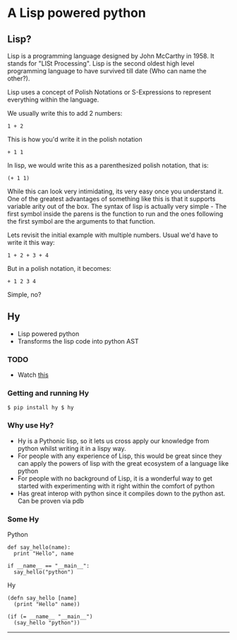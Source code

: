 # A Lisp powered python

## Lisp?

Lisp is a programming language designed by John McCarthy in 1958. It stands for
"LISt Processing". Lisp is the second oldest high level programming language to
have survived till date (Who can name the other?).

Lisp uses a concept of Polish Notations or S-Expressions to represent
everything within the language.

We usually write this to add 2 numbers:

    1 + 2

This is how you'd write it in the polish notation

    + 1 1

In lisp, we would write this as a parenthesized polish notation, that is:

    (+ 1 1)

While this can look very intimidating, its very easy once you understand it.
One of the greatest advantages of something like this is that it supports
variable arity out of the box. The syntax of lisp is actually very simple - The
first symbol inside the parens is the function to run and the ones following
the first symbol are the arguments to that function. 

Lets revisit the initial example with multiple numbers. Usual we'd have to
write it this way: 

    1 + 2 + 3 + 4

But in a polish notation, it becomes:

    + 1 2 3 4

Simple, no?

## Hy

- Lisp powered python
- Transforms the lisp code into python AST

### TODO

- Watch [this](https://www.youtube.com/watch?v=AmMaN1AokTI)

### Getting and running Hy

    $ pip install hy $ hy

### Why use Hy?

- Hy is a Pythonic lisp, so it lets us cross apply our knowledge from python
  whilst writing it in a lispy way.
- For people with any experience of Lisp, this would be great since they can
  apply the powers of lisp with the great ecosystem of a language like python
- For people with no background of Lisp, it is a wonderful way to get started
  with experimenting with it right within the comfort of python
- Has great interop with python since it compiles down to the python ast. Can
  be proven via pdb

### Some Hy

Python

    def say_hello(name):
      print "Hello", name

    if __name__ == "__main__":
      say_hello("python")

Hy

    (defn say_hello [name]
      (print "Hello" name))

    (if (= __name__ "__main__")
      (say_hello "python"))

---


